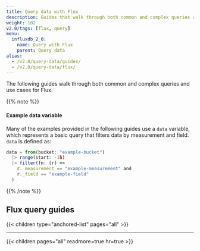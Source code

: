 ```yaml
---
title: Query data with Flux
description: Guides that walk through both common and complex queries and use cases for Flux.
weight: 102
v2.0/tags: [flux, query]
menu:
  influxdb_2_0:
    name: Query with Flux
    parent: Query data
alias:
  - /v2.0/query-data/guides/
  - /v2.0/query-data/flux/
---
```


The following guides walk through both common and complex queries and use cases for Flux.

{{% note %}}
#### Example data variable
Many of the examples provided in the following guides use a `data` variable,
which represents a basic query that filters data by measurement and field.
`data` is defined as:

```js
data = from(bucket: "example-bucket")
  |> range(start: -1h)
  |> filter(fn: (r) =>
    r._measurement == "example-measurement" and
    r._field == "example-field"
  )
```
{{% /note %}}

## Flux query guides

{{< children type="anchored-list" pages="all" >}}

---

{{< children pages="all" readmore=true hr=true >}}

